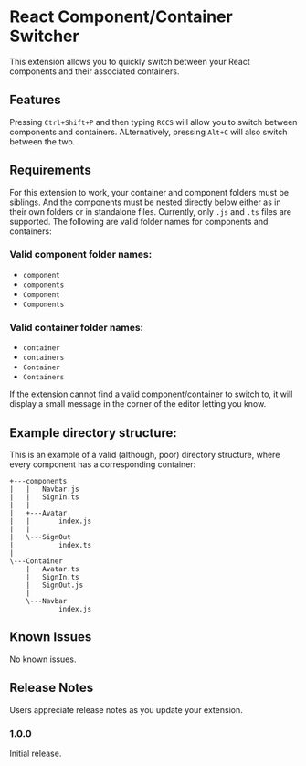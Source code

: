 # React Component/Container Switcher

This extension allows you to quickly switch between your React components and their associated containers.

## Features

Pressing `Ctrl+Shift+P` and then typing `RCCS` will allow you to switch between components and containers. ALternatively, pressing `Alt+C` will also switch between the two.

## Requirements

For this extension to work, your container and component folders must be siblings. And the components must be nested directly below either as in their own folders or in standalone files. Currently, only `.js` and `.ts` files are supported. The following are valid folder names for components and containers:

### Valid component folder names:
- `component`
- `components`
- `Component`
- `Components`

### Valid container folder names:
- `container`
- `containers`
- `Container`
- `Containers`

If the extension cannot find a valid component/container to switch to, it will display a small message in the corner of the editor letting you know.

## Example directory structure:
This is an example of a valid (although, poor) directory structure, where every component has a corresponding container:
```
+---components
|   |   Navbar.js
|   |   SignIn.ts
|   |
|   +---Avatar
|   |       index.js
|   |
|   \---SignOut
|           index.ts
|
\---Container
    |   Avatar.ts
    |   SignIn.ts
    |   SignOut.js
    |
    \---Navbar
            index.js

```

## Known Issues

No known issues.

## Release Notes

Users appreciate release notes as you update your extension.

### 1.0.0

Initial release.
